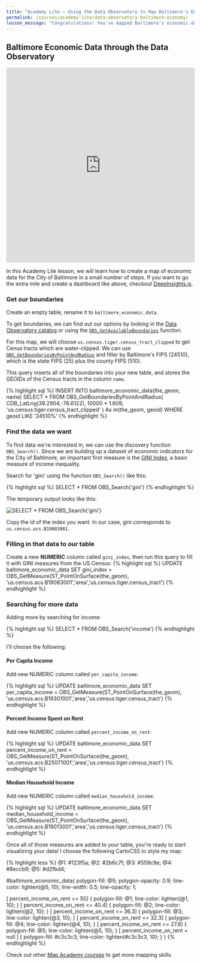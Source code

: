 ```yaml
---
title: "Academy Lite — Using the Data Observatory to Map Baltimore's Economic Data"
permalink: /courses/academy-lite/data-observatory-baltimore-economy/
lesson_message: "Congratulations! You've mapped Baltimore's economic data in CartoDB using the Data Observatory!"
---
```


## Baltimore Economic Data through the Data Observatory

<iframe width="100%" height="520" frameborder="0" src="https://team.cartodb.com/u/eschbacher/editor/2ebfd01c-1d2f-11e6-85b7-0e31c9be1b51/embed" allowfullscreen webkitallowfullscreen mozallowfullscreen oallowfullscreen msallowfullscreen></iframe>

In this Academy Lite lesson, we will learn how to create a map of economic data for the City of Baltimore in a small number of steps. If you want to go the extra mile and create a dashboard like above, checkout [DeepInsights.js](https://github.com/CartoDB/deep-insights.js).

### Get our boundaries

Create an empty table, rename it to `baltimore_economic_data`.

To get boundaries, we can find out our options by looking in the [Data Observatory catalog](https://cartodb.github.io/bigmetadata/observatory.pdf) or using the [`OBS_GetAvailableBoundaries`](https://docs.cartodb.com/cartodb-platform/data/discovery-functions/#obsgetavailableboundariespointgeometry) function.

For this map, we will choose `us.census.tiger.census_tract_clipped` to get Cenus tracts which are water-clipped. We can use [`OBS_GetBoundariesByPointAndRadius`](https://docs.cartodb.com/cartodb-platform/data/boundary-functions/#obsgetboundariesbypointandradiuspoint-geometry-radius-numeric-boundaryid-text) and filter by Baltimore's FIPS (24510), which is the state FIPS (25) plus the county FIPS (510).

This query inserts all of the boundaries into your new table, and stores the GEOIDs of the Census tracts in the column `name`.

{% highlight sql %}
INSERT INTO baltimore_economic_data(the_geom, name)
SELECT *
FROM OBS_GetBoundariesByPointAndRadius(
  CDB_LatLng(39.2904,-76.6122),
  10000 * 1.609,
  'us.census.tiger.census_tract_clipped'
) As m(the_geom, geoid)
WHERE geoid LIKE '24510%'
{% endhighlight %}

### Find the data we want

To find data we're interested in, we can use the discovery function `OBS_Search()`. Since we are building up a dataset of economic indicators for the City of Baltimore, an important first measure is the [GINI Index](https://en.wikipedia.org/wiki/Gini_coefficient), a basic measure of income inequality.

Search for 'gini' using the function `OBS_Search()` like this:

{% highlight sql %}
SELECT *
FROM OBS_Search('gini')
{% endhighlight %}

The temporary output looks like this:

![SELECT * FROM OBS_Search('gini')](/img/course5/data-observatory-baltimore/obs_search_with_gini_index.png)

Copy the id of the index you want. In our case, gini corresponds to `us.census.acs.B19083001`.

### Filling in that data to our table

Create a new **NUMERIC** column called `gini_index`, then run this query to fill it with GINI measures from the US Census:
{% highlight sql %}
UPDATE baltimore_economic_data
SET gini_index = OBS_GetMeasure(ST_PointOnSurface(the_geom), 'us.census.acs.B19083001','area','us.census.tiger.census_tract')
{% endhighlight %}

### Searching for more data

Adding more by searching for income:

{% highlight sql %}
SELECT *
FROM OBS_Search('income')
{% endhighlight %}

I'll choose the following:

#### Per Capita Income

Add new NUMERIC column called `per_capita_income`:

{% highlight sql %}
UPDATE baltimore_economic_data
SET per_capita_income = OBS_GetMeasure(ST_PointOnSurface(the_geom), 'us.census.acs.B19301001','area','us.census.tiger.census_tract')
{% endhighlight %}

#### Percent Income Spent on Rent

Add new NUMERIC column called `percent_income_on_rent`:

{% highlight sql %}
UPDATE baltimore_economic_data
SET percent_income_on_rent = OBS_GetMeasure(ST_PointOnSurface(the_geom), 'us.census.acs.B25071001','area','us.census.tiger.census_tract')
{% endhighlight %}

#### Median Household Income

Add new NUMERIC column called `median_household_income`:

{% highlight sql %}
UPDATE baltimore_economic_data
SET median_household_income = OBS_GetMeasure(ST_PointOnSurface(the_geom), 'us.census.acs.B19013001','area','us.census.tiger.census_tract')
{% endhighlight %}

Once all of those measures are added to your table, you're ready to start visualizing your data! I choose the following CartoCSS to style my map:

{% highlight less %}
@1: #123f5a;
@2: #2b6c7f;
@3: #559c9e;
@4: #8eccb9;
@5: #d2fbd4;

#baltimore_economic_data{
  polygon-fill: @5;
  polygon-opacity: 0.9;
  line-color: lighten(@5, 10);
  line-width: 0.5;
  line-opacity: 1;

  [ percent_income_on_rent <= 50] {
     polygon-fill: @1;
     line-color: lighten(@1, 10);
  }
  [ percent_income_on_rent <= 40.4] {
     polygon-fill: @2;
     line-color: lighten(@2, 10);
  }
  [ percent_income_on_rent <= 36.3] {
     polygon-fill: @3;
     line-color: lighten(@3, 10);
  }
  [ percent_income_on_rent <= 32.3] {
     polygon-fill: @4;
     line-color: lighten(@4, 10);
  }
  [ percent_income_on_rent <= 27.8] {
     polygon-fill: @5;
     line-color: lighten(@5, 10);
  }
  [ percent_income_on_rent = null ] {
      polygon-fill: #c3c3c3;
      line-color: lighten(#c3c3c3, 10);
  }
}
{% endhighlight %}

Check out other [Map Academy courses](https://academy.cartodb.com/) to get more mapping skills.
